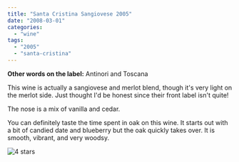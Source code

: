 ```yaml
---
title: "Santa Cristina Sangiovese 2005"
date: "2008-03-01"
categories:
  - "wine"
tags:
  - "2005"
  - "santa-cristina"
---
```


**Other words on the label:** Antinori and Toscana

This wine is actually a sangiovese and merlot blend, though it's very light on the merlot side. Just thought I'd be honest since their front label isn't quite!

The nose is a mix of vanilla and cedar.

You can definitely taste the time spent in oak on this wine. It starts out with a bit of candied date and blueberry but the oak quickly takes over. It is smooth, vibrant, and very woodsy.

![4 stars](http://s3.amazonaws.com/thegourmez-wpmedia/2009/02/rating_truffle1.gif "rating_truffle1")
